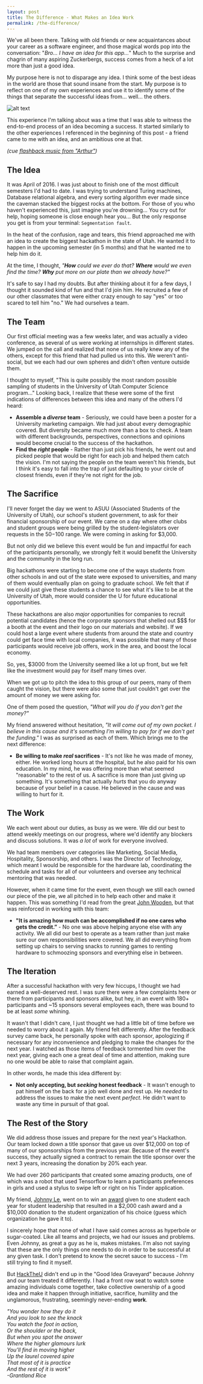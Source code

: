 ```yaml
---
layout: post
title: The Difference - What Makes an Idea Work
permalink: /the-difference/
---
```


We've all been there. Talking with old friends or new acquaintances about your career as a software engineer, and those magical words pop into the conversation: "_Bro... I have an idea for this app..._" Much to the surprise and chagrin of many aspiring Zuckerbergs, success comes from a heck of a lot more than just a good idea.

My purpose here is not to disparage any idea. I think some of the best ideas in the world are those that sound insane from the start. My purpose is to reflect on one of my own experiences and use it to identify some of the things that separate the successful ideas from... well... the others.

![alt text](/images/kramer.gif)

This experience I'm talking about was a time that I was able to witness the end-to-end process of an idea becoming a success. It started similarly to the other experiences I referenced in the beginning of this post - a friend came to me with an idea, and an ambitious one at that. 

_(cue [flashback music from "Arthur"](https://www.youtube.com/watch?v=PMrjMdkKbc0))_

## The Idea

It was April of 2016. I was just about to finish one of the most difficult semesters I'd had to date. I was trying to understand Turing machines, Database relational algebra, and every sorting algorithm ever made since the caveman stacked the biggest rocks at the bottom. For those of you who haven't experienced this, just imagine you're drowning... You cry out for help, hoping someone is close enough hear you... But the only response you get is from your terminal: `Segmentation fault`. 

In the heat of the confusion, rage and tears, this friend approached me with an idea to create the biggest hackathon in the state of Utah. He wanted it to happen in the upcoming semester (in 5 months) and that he wanted me to help him do it. 

At the time, I thought, _"**How** could we ever do that? **Where** would we even find the time? **Why** put more on our plate than we already have?"_ 

It's safe to say I had my doubts. But after thinking about it for a few days, I thought it sounded kind of fun and that I'd join him. He recruited a few of our other classmates that were either crazy enough to say "yes" or too scared to tell him "no." We had ourselves a team.

## The Team

Our first official meeting was a few weeks later, and was actually a video conference, as several of us were working at internships in different states. We jumped on the call and realized that none of us really knew any of the others, except for this friend that had pulled us into this. We weren't anti-social, but we each had our own spheres and didn't often venture outside them. 

I thought to myself, "This is quite possibly the most random possible sampling of students in the University of Utah Computer Science program..." Looking back, I realize that these were some of the first indications of differences between this idea and many of the others I'd heard:
- **Assemble a *diverse* team** - Seriously, we could have been a poster for a University marketing campaign. We had just about every demographic covered. But diversity became much more than a box to check. A team with different backgrounds, perspectives, connections and opinions would become crucial to the success of the hackathon.
- **Find the *right* people** - Rather than just pick his friends, he went out and picked people that would be right for each job and helped them catch the vision. I'm not saying the people on the team weren't his friends, but I think it's easy to fall into the trap of just defaulting to your circle of closest friends, even if they're not right for the job.

## The Sacrifice

I'll never forget the day we went to ASUU (Associated Students of the University of Utah), our school's student government, to ask for their financial sponsorship of our event. We came on a day where other clubs and student groups were being grilled by the student-legislators over requests in the $50-$100 range. We were coming in asking for $3,000. 

But not only did we believe this event would be fun and impactful for each of the participants personally, we strongly felt it would benefit the University and the community in the long run. 

Big hackathons were starting to become one of the ways students from other schools in and out of the state were exposed to universities, and many of them would eventually plan on going to graduate school. We felt that if we could just give these students a chance to see what it's like to be at the University of Utah, more would consider the U for future educational opportunities.

These hackathons are also *major* opportunities for companies to recruit potential candidates (hence the corporate sponsors that shelled out $$$ for a booth at the event and their logo on our materials and website). If we could host a large event where students from around the state and country could get face time with local companies, it was possible that many of those participants would receive job offers, work in the area, and boost the local economy. 

So, yes, $3000 from the University seemed like a lot up front, but we felt like the investment would pay for itself many times over.

When we got up to pitch the idea to this group of our peers, many of them caught the vision, but there were also some that just couldn't get over the amount of money we were asking for. 

One of them posed the question, *"What will you do if you don't get the money?"*

My friend answered without hesitation, *"It will come out of my own pocket. I believe in this cause and it's something I'm willing to pay for if we don't get the funding."* I was as surprised as each of them. Which brings me to the next difference:

- **Be willing to make *real* sacrifices** - It's not like he was made of money, either. He worked long hours at the hospital, but he also paid for his own education. In my mind, he was offering more than what seemed "reasonable" to the rest of us. A sacrifice is more than just giving up something. It's something that actually *hurts* that you do anyway because of your belief in a cause. He believed in the cause and was willing to hurt for it.

## The Work

We each went about our duties, as busy as we were. We did our best to attend weekly meetings on our progress, where we'd identify any blockers and discuss solutions. It was *a lot* of work for everyone involved.

We had team members over categories like Marketing, Social Media, Hospitality, Sponsorship, and others. I was the Director of Technology, which meant I would be responsible for the hardware lab, coordinating the schedule and tasks for all of our volunteers and oversee any technical mentoring that was needed.

However, when it came time for the event, even though we still each owned our piece of the pie, we all pitched in to help each other and make it happen. This was something I'd read from the great [John Wooden](/woodeinisms/), but that was reinforced in working with this team:
 
- **"It is amazing how much can be accomplished if no one cares who gets the credit.”** - No one was above helping anyone else with any activity. We all did our best to operate as a team rather than just make sure our own responsibilities were covered. We all did everything from setting up chairs to serving snacks to running games to renting hardware to schmoozing sponsors and everything else in between.


## The Iteration

After a successful hackathon with very few hiccups, I thought we had earned a well-deserved rest. I was sure there were a few complaints here or there from participants and sponsors alike, but hey, in an event with 180+ participants and ~15 sponsors several employees each, there was bound to be at least _some_ whining. 

It wasn't that I didn't care, I just thought we had a little bit of time before we needed to worry about it again. My friend felt differently. After the feedback survey came back, he personally spoke with each sponsor, apologizing if necessary for any inconvenience and pledging to make the changes for the next year. I watched as those items of feedback tormented him over the next year, giving each one a great deal of time and attention, making sure no one would be able to raise that complaint again.

In other words, he made this idea different by: 

- **Not only accepting, but *seeking* honest feedback** - It wasn't enough to pat himself on the back for a job well done and rest up. He *needed* to address the issues to make the next event  *perfect*. He didn't want to waste any time in pursuit of that goal.

## The Rest of the Story

We did address those issues and prepare for the next year's Hackathon. Our team locked down a title sponsor that gave us over $12,000 on top of many of our sponsorships from the previous year. Because of the event's success, they actually signed a contract to remain the title sponsor over the next 3 years, increasing the donation by 20% each year. 

We had over 260 participants that created some amazing products, one of which was a robot that used Tensorflow to learn a participants preferences in girls and used a stylus to swipe left or right on his Tinder application.

My friend, [Johnny Le](https://johnnyle.me/), went on to win an [award](http://dailyutahchronicle.com/2018/05/21/ideas-are-only-worth-what-you-make-of-them-u-student-starts-utahs-largest-hackathon/) given to one student each year for student leadership that resulted in a $2,000 cash award and a $10,000 donation to the student organization of his choice (guess which organization he gave it to). 

I sincerely hope that none of what I have said comes across as hyperbole or sugar-coated. Like all teams and projects, we had our issues and problems. Even Johnny, as great a guy as he is, makes mistakes. I'm also not saying that these are the only things one needs to do in order to be successful at any given task. I don't pretend to know the secret sauce to success - I'm still trying to find it myself.

But [HackTheU](https://hacktheu.com/) didn't end up in the "Good Idea Graveyard" because Johnny and our team treated it differently. I had a front row seat to watch some amazing individuals come together, take collective ownership of a good idea and make it happen through initiative, sacrifice, humility and the unglamorous, frustrating, seemingly never-ending **work**.

*"You wonder how they do it <br>
And you look to see the knack<br>
You watch the foot in action,<br>
Or the shoulder or the back,<br>
But when you spot the answer<br>
Where the higher glamours lurk<br>
You’ll find in moving higher<br>
Up the laurel covered spire<br>
That most of it is practice<br>
And the rest of it is work"<br>
 -Grantland Rice*
